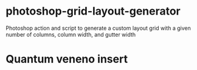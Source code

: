 # photoshop-grid-layout-generator
Photoshop action and script to generate a custom layout grid with a given number of columns, column width, and gutter width
# Quantum veneno insert

